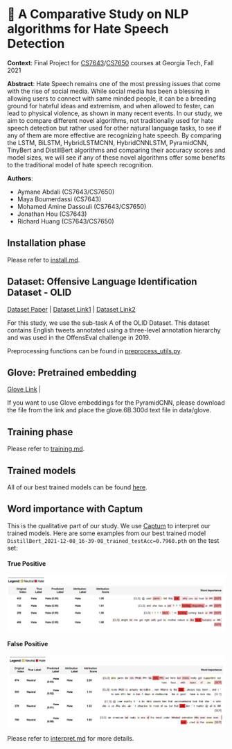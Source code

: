 # 🤬 A Comparative Study on NLP algorithms for Hate Speech Detection

**Context**: Final Project for [CS7643](https://www.cc.gatech.edu/classes/AY2022/cs7643_fall/)/[CS7650](https://cocoxu.github.io/CS7650_fall2021/) courses at Georgia Tech, Fall 2021

**Abstract**: Hate Speech remains one of the most pressing issues that come with the rise of social media. While social media has been a blessing in allowing users to connect with same minded people, it can be a breeding ground for hateful ideas and extremism, and when allowed to fester, can lead to physical violence, as shown in many recent events. In our study, we aim to compare different novel algorithms, not traditionally used for hate speech detection but rather used for other natural language tasks, to see if any of them are more effective are recognizing hate speech. By comparing the LSTM, BiLSTM, HybridLSTMCNN, HybridCNNLSTM, PyramidCNN, TinyBert and DistillBert algorithms and comparing their accuracy scores and model sizes, we will see if any of these novel algorithms offer some benefits to the traditional model of hate speech recognition.

**Authors**: 
- Aymane Abdali (CS7643/CS7650)
- Maya Boumerdassi (CS7643)
- Mohamed Amine Dassouli (CS7643/CS7650)
- Jonathan Hou (CS7643)
- Richard Huang (CS7643/CS7650)

## Installation phase

Please refer to [install.md](docs/install.md).

## Dataset: Offensive Language Identification Dataset - OLID 

[Dataset Paper](https://arxiv.org/abs/1902.09666) |
[Dataset Link1](https://scholar.harvard.edu/malmasi/olid) |
[Dataset Link2](https://sites.google.com/site/offensevalsharedtask/offenseval2019)

For this study, we use the sub-task A of the OLID Dataset. This dataset contains English tweets annotated using a three-level annotation hierarchy and was used in the OffensEval challenge in 2019. 

Preprocessing functions can be found in [preprocess_utils.py](src/utils/preprocess_utils.py).

## Glove: Pretrained embedding 

[Glove Link](https://nlp.stanford.edu/data/glove.6B.zip) |

If you want to use Glove embeddings for the PyramidCNN, please download the file from the link and place the glove.6B.300d text file in data/glove.

## Training phase

Please refer to [training.md](docs/training.md).

## Trained models

All of our best trained models can be found [here](https://1drv.ms/u/s!Ak4YJhU8zi9qrzdQT5BFOXCfVQ3A?e=xJPiJm).

## Word importance with Captum

This is the qualitative part of our study. We use [Captum](https://captum.ai/) to interpret our trained models. Here are some examples from our best trained model `DistillBert_2021-12-08_16-39-08_trained_testAcc=0.7960.pth` on the test set:

#### True Positive

![DistillBert_TP](docs/assets/DistillBert_TP.png)

#### False Positive

![DistillBert_FP](docs/assets/DistillBert_FP.png)

Please refer to [interpret.md](docs/interpret.md) for more details.
